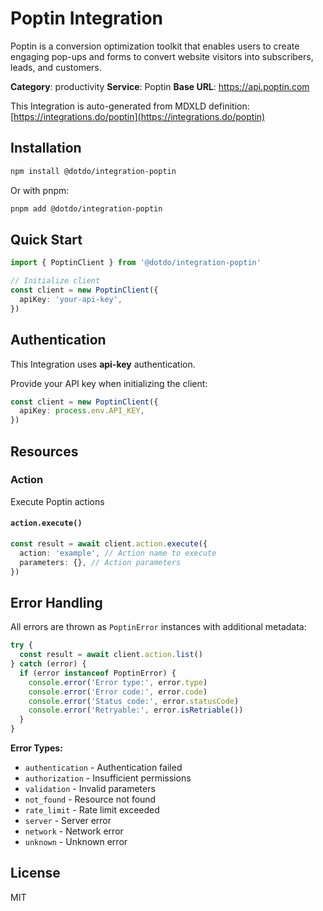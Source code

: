 # Poptin Integration

Poptin is a conversion optimization toolkit that enables users to create engaging pop-ups and forms to convert website visitors into subscribers, leads, and customers.

**Category**: productivity
**Service**: Poptin
**Base URL**: https://api.poptin.com

This Integration is auto-generated from MDXLD definition: [https://integrations.do/poptin](https://integrations.do/poptin)

## Installation

```bash
npm install @dotdo/integration-poptin
```

Or with pnpm:

```bash
pnpm add @dotdo/integration-poptin
```

## Quick Start

```typescript
import { PoptinClient } from '@dotdo/integration-poptin'

// Initialize client
const client = new PoptinClient({
  apiKey: 'your-api-key',
})
```

## Authentication

This Integration uses **api-key** authentication.

Provide your API key when initializing the client:

```typescript
const client = new PoptinClient({
  apiKey: process.env.API_KEY,
})
```

## Resources

### Action

Execute Poptin actions

#### `action.execute()`

```typescript
const result = await client.action.execute({
  action: 'example', // Action name to execute
  parameters: {}, // Action parameters
})
```

## Error Handling

All errors are thrown as `PoptinError` instances with additional metadata:

```typescript
try {
  const result = await client.action.list()
} catch (error) {
  if (error instanceof PoptinError) {
    console.error('Error type:', error.type)
    console.error('Error code:', error.code)
    console.error('Status code:', error.statusCode)
    console.error('Retryable:', error.isRetriable())
  }
}
```

**Error Types:**

- `authentication` - Authentication failed
- `authorization` - Insufficient permissions
- `validation` - Invalid parameters
- `not_found` - Resource not found
- `rate_limit` - Rate limit exceeded
- `server` - Server error
- `network` - Network error
- `unknown` - Unknown error

## License

MIT

